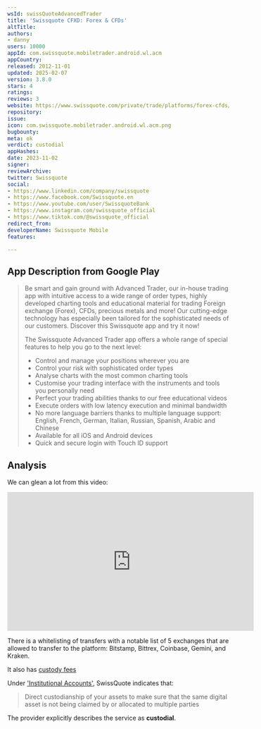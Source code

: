 ```yaml
---
wsId: swissQuoteAdvancedTrader
title: 'Swissquote CFXD: Forex & CFDs'
altTitle: 
authors:
- danny
users: 10000
appId: com.swissquote.mobiletrader.android.wl.acm
appCountry: 
released: 2012-11-01
updated: 2025-02-07
version: 3.8.0
stars: 4
ratings: 
reviews: 3
website: https://www.swissquote.com/private/trade/platforms/forex-cfds/cfxd
repository: 
issue: 
icon: com.swissquote.mobiletrader.android.wl.acm.png
bugbounty: 
meta: ok
verdict: custodial
appHashes: 
date: 2023-11-02
signer: 
reviewArchive: 
twitter: Swissquote
social:
- https://www.linkedin.com/company/swissquote
- https://www.facebook.com/Swissquote.en
- https://www.youtube.com/user/SwissquoteBank
- https://www.instagram.com/swissquote_official
- https://www.tiktok.com/@swissquote_official
redirect_from: 
developerName: Swissquote Mobile
features: 

---
```


## App Description from Google Play

> Be smart and gain ground with Advanced Trader, our in-house trading app with intuitive access to a wide range of order types, highly developed charting tools and educational material for trading Foreign exchange (Forex), CFDs, precious metals and more! Our cutting-edge technology has especially been tailored for the sophisticated needs of our customers. Discover this Swissquote app and try it now!
>
> The Swissquote Advanced Trader app offers a whole range of special features to help you go to the next level:
>
> - Control and manage your positions wherever you are
> - Control your risk with sophisticated order types
> - Analyse charts with the most common charting tools
> - Customise your trading interface with the instruments and tools you personally need
> - Perfect your trading abilities thanks to our free educational videos
> - Execute orders with low latency execution and minimal bandwidth
> - No more language barriers thanks to multiple language support: English, French, German, Italian, Russian, Spanish, Arabic and Chinese
> - Available for all iOS and Android devices
> - Quick and secure login with Touch ID support

## Analysis 

We can glean a lot from this video:

<iframe width="560" height="315" src="https://www.youtube.com/embed/4rVXZ_nlFpo?si=y6dPXq4I3hMsYK8D" title="YouTube video player" frameborder="0" allow="accelerometer; autoplay; clipboard-write; encrypted-media; gyroscope; picture-in-picture; web-share" allowfullscreen></iframe>

There is a whitelisting of transfers with a notable list of 5 exchanges that are allowed to transfer to the platform: Bitstamp, Bittrex, Coinbase, Gemini, and Kraken. 

It also has [custody fees](https://en.swissquote.com/crypto-assets/faq) 

Under ['Institutional Accounts'](https://en.swissquote.com/crypto-assets/institutional), SwissQuote indicates that:

> Direct custodianship of your assets to make sure that the same digital asset is not being claimed by or allocated to multiple parties

The provider explicitly describes the service as **custodial**. 